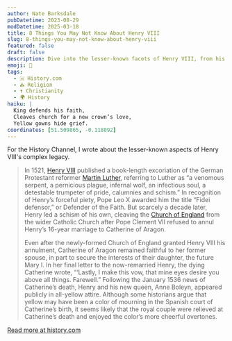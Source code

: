 ```yaml
---
author: Nate Barksdale
pubDatetime: 2023-08-29
modDatetime: 2025-03-18
title: 8 Things You May Not Know About Henry VIII
slug: 8-things-you-may-not-know-about-henry-viii
featured: false
draft: false
description: Dive into the lesser-known facets of Henry VIII, from his fierce defense of faith to his tumultuous marital dramas.
emoji: 👑
tags:
  - 🇭 History.com
  - ⛪ Religion
  - ✝️ Christianity
  - 🌍 History
haiku: |
  King defends his faith,  
  Cleaves church for a new crown’s love,  
  Yellow gowns hide grief.
coordinates: [51.509865, -0.118092]
---
```


For the History Channel, I wrote about the lesser-known aspects of Henry VIII's complex legacy.

> In 1521, [Henry VIII](https://www.history.com/topics/european-history/henry-viii) published a book-length excoriation of the German Protestant reformer [Martin Luther](https://www.history.com/topics/black-history/martin-luther-king-jr), referring to Luther as “a venomous serpent, a pernicious plague, infernal wolf, an infectious soul, a detestable trumpeter of pride, calumnies and schism.” In recognition of Henry’s forceful piety, Pope Leo X awarded him the title “Fidei defensor,” or Defender of the Faith. But scarcely a decade later, Henry led a schism of his own, cleaving the [Church of England](https://www.history.com/topics/european-history/church-of-england) from the wider Catholic Church after Pope Clement VII refused to annul Henry’s 16-year marriage to Catherine of Aragon.
>
> Even after the newly-formed Church of England granted Henry VIII his annulment, Catherine of Aragon remained faithful to her former spouse, in part to secure the interests of their daughter, the future Mary I. In her final letter to the now-remarried Henry, the dying Catherine wrote, “‘Lastly, I make this vow, that mine eyes desire you above all things. Farewell.” Following the January 1536 news of Catherine’s death, Henry and his new queen, Anne Boleyn, appeared publicly in all-yellow attire. Although some historians argue that yellow may have been a color of mourning in the Spanish court of Catherine’s birth, it seems likely that the royal couple were relieved at Catherine’s death and enjoyed the color’s more cheerful overtones.

[Read more at history.com](https://www.history.com/news/8-things-you-probably-didnt-know-about-henry-viii)
